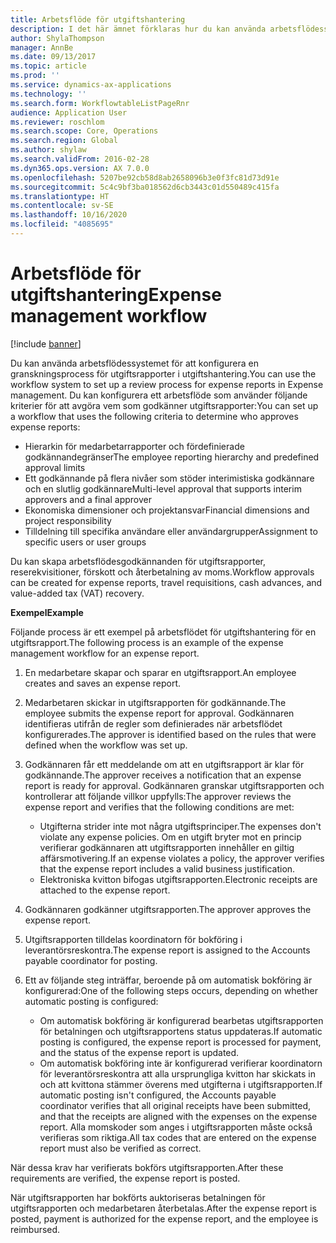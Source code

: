 ```yaml
---
title: Arbetsflöde för utgiftshantering
description: I det här ämnet förklaras hur du kan använda arbetsflödessystemet i Microsoft Dynamics 365 Finance för att konfigurera en granskningsprocess för utgiftsrapporter i utgiftshantering.
author: ShylaThompson
manager: AnnBe
ms.date: 09/13/2017
ms.topic: article
ms.prod: ''
ms.service: dynamics-ax-applications
ms.technology: ''
ms.search.form: WorkflowtableListPageRnr
audience: Application User
ms.reviewer: roschlom
ms.search.scope: Core, Operations
ms.search.region: Global
ms.author: shylaw
ms.search.validFrom: 2016-02-28
ms.dyn365.ops.version: AX 7.0.0
ms.openlocfilehash: 5207be92cb58d8ab2658096b3e0f3fc81d73d91e
ms.sourcegitcommit: 5c4c9bf3ba018562d6cb3443c01d550489c415fa
ms.translationtype: HT
ms.contentlocale: sv-SE
ms.lasthandoff: 10/16/2020
ms.locfileid: "4085695"
---
```

# <a name="expense-management-workflow"></a><span data-ttu-id="f5d33-103">Arbetsflöde för utgiftshantering</span><span class="sxs-lookup"><span data-stu-id="f5d33-103">Expense management workflow</span></span>

[!include [banner](../includes/banner.md)]

<span data-ttu-id="f5d33-104">Du kan använda arbetsflödessystemet för att konfigurera en granskningsprocess för utgiftsrapporter i utgiftshantering.</span><span class="sxs-lookup"><span data-stu-id="f5d33-104">You can use the workflow system to set up a review process for expense reports in Expense management.</span></span> <span data-ttu-id="f5d33-105">Du kan konfigurera ett arbetsflöde som använder följande kriterier för att avgöra vem som godkänner utgiftsrapporter:</span><span class="sxs-lookup"><span data-stu-id="f5d33-105">You can set up a workflow that uses the following criteria to determine who approves expense reports:</span></span>

- <span data-ttu-id="f5d33-106">Hierarkin för medarbetarrapporter och fördefinierade godkännandegränser</span><span class="sxs-lookup"><span data-stu-id="f5d33-106">The employee reporting hierarchy and predefined approval limits</span></span>
- <span data-ttu-id="f5d33-107">Ett godkännande på flera nivåer som stöder interimistiska godkännare och en slutlig godkännare</span><span class="sxs-lookup"><span data-stu-id="f5d33-107">Multi-level approval that supports interim approvers and a final approver</span></span>
- <span data-ttu-id="f5d33-108">Ekonomiska dimensioner och projektansvar</span><span class="sxs-lookup"><span data-stu-id="f5d33-108">Financial dimensions and project responsibility</span></span>
- <span data-ttu-id="f5d33-109">Tilldelning till specifika användare eller användargrupper</span><span class="sxs-lookup"><span data-stu-id="f5d33-109">Assignment to specific users or user groups</span></span>

<span data-ttu-id="f5d33-110">Du kan skapa arbetsflödesgodkännanden för utgiftsrapporter, reserekvisitioner, förskott och återbetalning av moms.</span><span class="sxs-lookup"><span data-stu-id="f5d33-110">Workflow approvals can be created for expense reports, travel requisitions, cash advances, and value-added tax (VAT) recovery.</span></span>

<span data-ttu-id="f5d33-111">**Exempel**</span><span class="sxs-lookup"><span data-stu-id="f5d33-111">**Example**</span></span>

<span data-ttu-id="f5d33-112">Följande process är ett exempel på arbetsflödet för utgiftshantering för en utgiftsrapport.</span><span class="sxs-lookup"><span data-stu-id="f5d33-112">The following process is an example of the expense management workflow for an expense report.</span></span>

1. <span data-ttu-id="f5d33-113">En medarbetare skapar och sparar en utgiftsrapport.</span><span class="sxs-lookup"><span data-stu-id="f5d33-113">An employee creates and saves an expense report.</span></span>
2. <span data-ttu-id="f5d33-114">Medarbetaren skickar in utgiftsrapporten för godkännande.</span><span class="sxs-lookup"><span data-stu-id="f5d33-114">The employee submits the expense report for approval.</span></span> <span data-ttu-id="f5d33-115">Godkännaren identifieras utifrån de regler som definierades när arbetsflödet konfigurerades.</span><span class="sxs-lookup"><span data-stu-id="f5d33-115">The approver is identified based on the rules that were defined when the workflow was set up.</span></span>
3. <span data-ttu-id="f5d33-116">Godkännaren får ett meddelande om att en utgiftsrapport är klar för godkännande.</span><span class="sxs-lookup"><span data-stu-id="f5d33-116">The approver receives a notification that an expense report is ready for approval.</span></span> <span data-ttu-id="f5d33-117">Godkännaren granskar utgiftsrapporten och kontrollerar att följande villkor uppfylls:</span><span class="sxs-lookup"><span data-stu-id="f5d33-117">The approver reviews the expense report and verifies that the following conditions are met:</span></span>

    - <span data-ttu-id="f5d33-118">Utgifterna strider inte mot några utgiftsprinciper.</span><span class="sxs-lookup"><span data-stu-id="f5d33-118">The expenses don't violate any expense policies.</span></span> <span data-ttu-id="f5d33-119">Om en utgift bryter mot en princip verifierar godkännaren att utgiftsrapporten innehåller en giltig affärsmotivering.</span><span class="sxs-lookup"><span data-stu-id="f5d33-119">If an expense violates a policy, the approver verifies that the expense report includes a valid business justification.</span></span>
    - <span data-ttu-id="f5d33-120">Elektroniska kvitton bifogas utgiftsrapporten.</span><span class="sxs-lookup"><span data-stu-id="f5d33-120">Electronic receipts are attached to the expense report.</span></span>

4. <span data-ttu-id="f5d33-121">Godkännaren godkänner utgiftsrapporten.</span><span class="sxs-lookup"><span data-stu-id="f5d33-121">The approver approves the expense report.</span></span>
5. <span data-ttu-id="f5d33-122">Utgiftsrapporten tilldelas koordinatorn för bokföring i leverantörsreskontra.</span><span class="sxs-lookup"><span data-stu-id="f5d33-122">The expense report is assigned to the Accounts payable coordinator for posting.</span></span>
6. <span data-ttu-id="f5d33-123">Ett av följande steg inträffar, beroende på om automatisk bokföring är konfigurerad:</span><span class="sxs-lookup"><span data-stu-id="f5d33-123">One of the following steps occurs, depending on whether automatic posting is configured:</span></span>

    - <span data-ttu-id="f5d33-124">Om automatisk bokföring är konfigurerad bearbetas utgiftsrapporten för betalningen och utgiftsrapportens status uppdateras.</span><span class="sxs-lookup"><span data-stu-id="f5d33-124">If automatic posting is configured, the expense report is processed for payment, and the status of the expense report is updated.</span></span>
    - <span data-ttu-id="f5d33-125">Om automatisk bokföring inte är konfigurerad verifierar koordinatorn för leverantörsreskontra att alla ursprungliga kvitton har skickats in och att kvittona stämmer överens med utgifterna i utgiftsrapporten.</span><span class="sxs-lookup"><span data-stu-id="f5d33-125">If automatic posting isn't configured, the Accounts payable coordinator verifies that all original receipts have been submitted, and that the receipts are aligned with the expenses on the expense report.</span></span> <span data-ttu-id="f5d33-126">Alla momskoder som anges i utgiftsrapporten måste också verifieras som riktiga.</span><span class="sxs-lookup"><span data-stu-id="f5d33-126">All tax codes that are entered on the expense report must also be verified as correct.</span></span>

<span data-ttu-id="f5d33-127">När dessa krav har verifierats bokförs utgiftsrapporten.</span><span class="sxs-lookup"><span data-stu-id="f5d33-127">After these requirements are verified, the expense report is posted.</span></span>

<span data-ttu-id="f5d33-128">När utgiftsrapporten har bokförts auktoriseras betalningen för utgiftsrapporten och medarbetaren återbetalas.</span><span class="sxs-lookup"><span data-stu-id="f5d33-128">After the expense report is posted, payment is authorized for the expense report, and the employee is reimbursed.</span></span>
